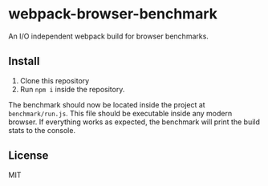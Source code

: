 # webpack-browser-benchmark

An I/O independent webpack build for browser benchmarks.

## Install

1. Clone this repository
2. Run `npm i` inside the repository.

The benchmark should now be located inside the project at `benchmark/run.js`. This file should be executable inside any modern browser. If everything works as expected, the benchmark will print the build stats to the console.

## License

MIT

